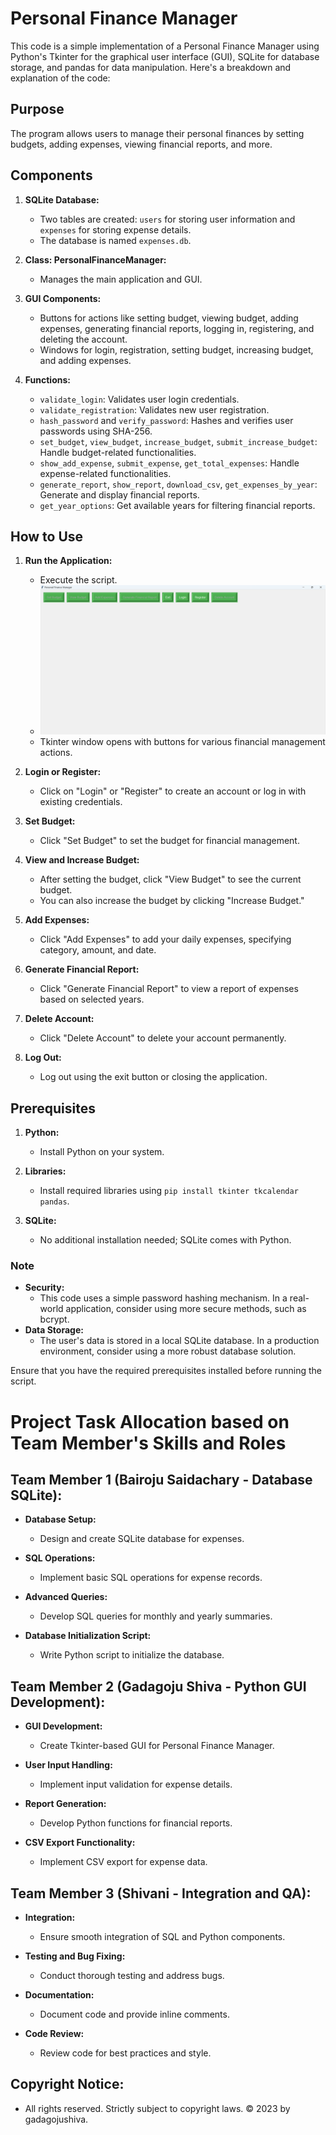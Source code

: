 # Personal Finance Manager

This code is a simple implementation of a Personal Finance Manager using Python's Tkinter for the graphical user interface (GUI), SQLite for database storage, and pandas for data manipulation. Here's a breakdown and explanation of the code:

## Purpose

The program allows users to manage their personal finances by setting budgets, adding expenses, viewing financial reports, and more.

## Components

1. **SQLite Database:**
   - Two tables are created: `users` for storing user information and `expenses` for storing expense details.
   - The database is named `expenses.db`.

2. **Class: PersonalFinanceManager:**
   - Manages the main application and GUI.

3. **GUI Components:**
   - Buttons for actions like setting budget, viewing budget, adding expenses, generating financial reports, logging in, registering, and deleting the account.
   - Windows for login, registration, setting budget, increasing budget, and adding expenses.

4. **Functions:**
   - `validate_login`: Validates user login credentials.
   - `validate_registration`: Validates new user registration.
   - `hash_password` and `verify_password`: Hashes and verifies user passwords using SHA-256.
   - `set_budget`, `view_budget`, `increase_budget`, `submit_increase_budget`: Handle budget-related functionalities.
   - `show_add_expense`, `submit_expense`, `get_total_expenses`: Handle expense-related functionalities.
   - `generate_report`, `show_report`, `download_csv`, `get_expenses_by_year`: Generate and display financial reports.
   - `get_year_options`: Get available years for filtering financial reports.

## How to Use

1. **Run the Application:**
   - Execute the script.
   - ![Alt Text](https://github.com/GadagojuShiva/finance-manager-application/blob/main/images/1.png)
   - Tkinter window opens with buttons for various financial management actions.

2. **Login or Register:**
   - Click on "Login" or "Register" to create an account or log in with existing credentials.

3. **Set Budget:**
   - Click "Set Budget" to set the budget for financial management.

4. **View and Increase Budget:**
   - After setting the budget, click "View Budget" to see the current budget.
   - You can also increase the budget by clicking "Increase Budget."

5. **Add Expenses:**
   - Click "Add Expenses" to add your daily expenses, specifying category, amount, and date.

6. **Generate Financial Report:**
   - Click "Generate Financial Report" to view a report of expenses based on selected years.

7. **Delete Account:**
   - Click "Delete Account" to delete your account permanently.

8. **Log Out:**
   - Log out using the exit button or closing the application.

## Prerequisites

1. **Python:**
   - Install Python on your system.

2. **Libraries:**
   - Install required libraries using `pip install tkinter tkcalendar pandas`.

3. **SQLite:**
   - No additional installation needed; SQLite comes with Python.

### Note

- **Security:**
  - This code uses a simple password hashing mechanism. In a real-world application, consider using more secure methods, such as bcrypt.
- **Data Storage:**
  - The user's data is stored in a local SQLite database. In a production environment, consider using a more robust database solution.

Ensure that you have the required prerequisites installed before running the script.



# Project Task Allocation based on Team Member's Skills and Roles

## Team Member 1 (Bairoju Saidachary - Database SQLite):

- **Database Setup:**
  - Design and create SQLite database for expenses.

- **SQL Operations:**
  - Implement basic SQL operations for expense records.

- **Advanced Queries:**
  - Develop SQL queries for monthly and yearly summaries.

- **Database Initialization Script:**
  - Write Python script to initialize the database.


## Team Member 2 (Gadagoju Shiva - Python GUI Development):

- **GUI Development:**
  - Create Tkinter-based GUI for Personal Finance Manager.

- **User Input Handling:**
  - Implement input validation for expense details.

- **Report Generation:**
  - Develop Python functions for financial reports.

- **CSV Export Functionality:**
  - Implement CSV export for expense data.

## Team Member 3 (Shivani - Integration and QA):

- **Integration:**
  - Ensure smooth integration of SQL and Python components.

- **Testing and Bug Fixing:**
  - Conduct thorough testing and address bugs.

- **Documentation:**
  - Document code and provide inline comments.

- **Code Review:**
  - Review code for best practices and style.

## Copyright Notice:
  - All rights reserved. Strictly subject to copyright laws. © 2023 by gadagojushiva.

